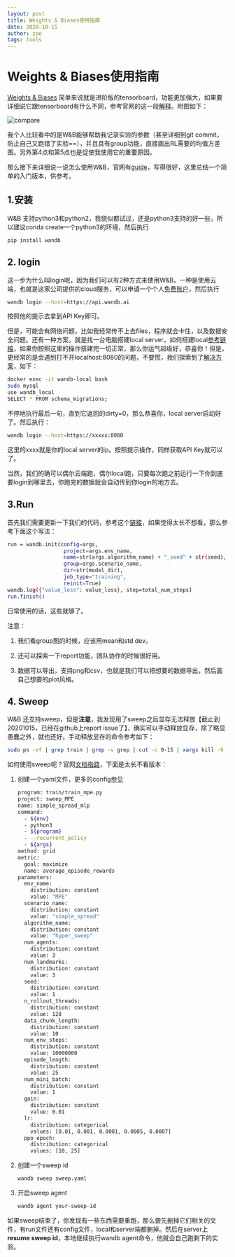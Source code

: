```yaml
---
layout: post
title: Weights & Biases使用指南
date: 2020-10-15
author: zoe
tags: tools
---
```


# Weights & Biases使用指南

[Weights & Biases](https://www.wandb.com/) 简单来说就是进阶版的tensorboard，功能更加强大，如果要详细说它跟tensorboard有什么不同，参考官网的这一段[解释](https://docs.wandb.com/library/technical-faq)。附图如下：

![compare](https://github.com/zoeyuchao/zoeyuchao.github.io/tree/master/img/compare.png)

我个人比较看中的是W&B能够帮助我记录实验的参数（甚至详细到git commit，防止自己又跑错了实验==），并且具有group功能，直接画出RL需要的均值方差图。另外第4点和第5点也是促使我使用它的重要原因。

那么接下来详细说一说怎么使用W&B，官网有[guide](https://docs.wandb.com/)，写得很好，这里总结一个简单的入门版本，供参考。

## 1.安装

W&B 支持python3和python2，我貌似都试过，还是python3支持的好一些，所以建议conda create一个python3的环境，然后执行

```Bash
pip install wandb
```

## 2. login

这一步为什么叫login呢，因为我们可以有2种方式来使用W&B，一种是使用云端，也就是这家公司提供的cloud服务，可以申请一个个人[免费账户](https://wandb.ai/login?signup=true)，然后执行

```Bash
wandb login --host=https://api.wandb.ai
```

按照他的提示去拿到API Key即可。

但是，可能会有网络问题，比如我经常传不上去files，程序就会卡住，以及数据安全问题。还有一种方案，就是找一台电脑搭建local server，如何搭建local[参考链接](https://docs.wandb.com/self-hosted/local)，如果你按照这里的操作搭建完一切正常，那么你运气超级好，恭喜你！但是，更经常的是会遇到打不开localhost:8080的问题，不要慌，我们探索到了[解决方案](https://github.com/wandb/client/issues/1054)，如下：

```Bash
docker exec -it wandb-local bash
sudo mysql
use wandb_local
SELECT * FROM schema_migrations;
```
不停地执行最后一句，直到它返回的dirty=0，那么恭喜你，local server启动好了。然后执行：

```Bash
wandb login --host=https://xxxxx:8080
```

这里的xxxx就是你的local server的ip。按照提示操作，同样获取API Key就可以了。

当然，我们的确可以偶尔云端跑，偶尔local跑，只要每次跑之前运行一下你到底要login到哪里去，你跑完的数据就会自动传到你login的地方去。

## 3.Run

首先我们需要更新一下我们的代码，参考这个[链接](https://docs.wandb.com/library/init)，如果觉得太长不想看，那么参考下面这个写法：

```Bash
run = wandb.init(config=args, 
                  project=args.env_name,
                  name=str(args.algorithm_name) + "_seed" + str(seed),
                  group=args.scenario_name,
                  dir=str(model_dir),
                  job_type="training",
                  reinit=True)
wandb.log({"value_loss": value_loss}, step=total_num_steps)
run.finish()
```

日常使用的话，这些就够了。

注意：

1. 我们看group图的时候，应该用mean和std dev。

2. 还可以探索一下report功能，团队协作的时候很好用。
3. 数据可以导出，支持png和csv，也就是我们可以把想要的数据导出，然后画自己想要的plot风格。

## 4. Sweep

W&B 还支持sweep，但是**注意**，我发现用了sweep之后显存无法释放【截止到20201015，已经在github上report issue了】，确实可以手动释放显存，除了略显愚蠢之外，就也还好。手动释放显存的命令参考如下：

```Bash
sudo ps -ef | grep train | grep -v grep | cut -c 9-15 | xargs kill -9
```

如何使用sweep呢？官网[文档指路](https://docs.wandb.com/sweeps)，下面是太长不看版本：

1. 创建一个yaml文件，更多的config[参见](https://docs.wandb.com/sweeps/configuration)

   ```Bash
   program: train/train_mpe.py
   project: sweep_MPE
   name: simple_spread_mlp
   command:
     - ${env}
     - python3
     - ${program}
     - --recurrent_policy
     - ${args}
   method: grid
   metric:
     goal: maximize
     name: average_episode_rewards
   parameters:
     env_name:
       distribution: constant
       value: "MPE"
     scenario_name:
       distribution: constant
       value: "simple_spread"
     algorithm_name:
       distribution: constant
       value: "hyper_sweep"
     num_agents:
       distribution: constant
       value: 3
     num_landmarks:
       distribution: constant
       value: 3
     seed:
       distribution: constant
       value: 1
     n_rollout_threads:
       distribution: constant
       value: 128
     data_chunk_length:
       distribution: constant
       value: 10
     num_env_steps:
       distribution: constant
       value: 10000000
     episode_length:
       distribution: constant
       value: 25
     num_mini_batch:
       distribution: constant
       value: 1 
     gain:
       distribution: constant
       value: 0.01
     lr:
       distribution: categorical
       values: [0.01, 0.001, 0.0001, 0.0005, 0.0007]
     ppo_epoch:
       distribution: categorical
       values: [10, 25]
   ```

2. 创建一个sweep id

   ```Bash
   wandb sweep sweep.yaml
   ```

3. 开启sweep agent

    ```Bash
    wandb agent your-sweep-id
    ```

如果sweep结束了，你发现有一些东西需要重跑，那么要先删掉它们相关的文件，有run文件还有config文件，local和server端都删掉。然后在server上**resume sweep id**，本地继续执行wandb agent命令，他就会自己跑剩下的实验。